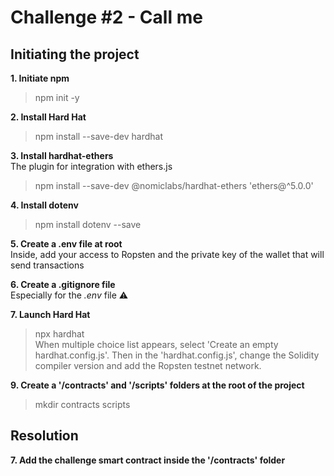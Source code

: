 # Challenge #2 - Call me

## Initiating the project

**1. Initiate npm**
> npm init -y

**2. Install Hard Hat**
> npm install --save-dev hardhat

**3. Install hardhat-ethers**  
The plugin for integration with ethers.js
> npm install --save-dev @nomiclabs/hardhat-ethers 'ethers@^5.0.0' 

**4. Install dotenv**
> npm install dotenv --save

**5. Create a .env file at root**  
Inside, add your access to Ropsten and the private key of the wallet that will send transactions

**6. Create a .gitignore file**  
Especially for the *.env* file ⚠️

**7. Launch Hard Hat**  
> npx hardhat  
When multiple choice list appears, select 'Create an empty hardhat.config.js'. Then in the 'hardhat.config.js', change the Solidity compiler version and add the Ropsten testnet network.

**9. Create a '/contracts' and '/scripts' folders at the root of the project**
> mkdir contracts scripts

## Resolution

**7. Add the challenge smart contract inside the '/contracts' folder**